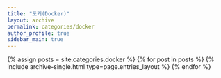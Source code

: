 ```yaml
---
title: "도커(Docker)"
layout: archive
permalink: categories/docker
author_profile: true
sidebar_main: true
---
```



{% assign posts = site.categories.docker %}
{% for post in posts %} {% include archive-single.html type=page.entries_layout %} {% endfor %}
